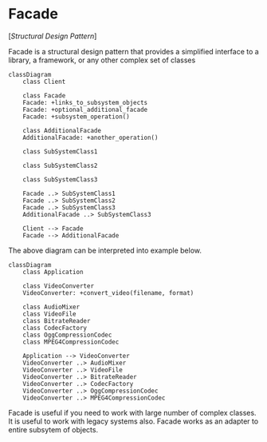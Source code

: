 # Facade

[*Structural Design Pattern*]

Facade is a structural design pattern that provides a
simplified interface to a library, a framework, or
any other complex set of classes


```mermaid
classDiagram
    class Client

    class Facade
    Facade: +links_to_subsystem_objects
    Facade: +optional_additional_facade
    Facade: +subsystem_operation()

    class AdditionalFacade
    AdditionalFacade: +another_operation()

    class SubSystemClass1

    class SubSystemClass2

    class SubSystemClass3

    Facade ..> SubSystemClass1
    Facade ..> SubSystemClass2
    Facade ..> SubSystemClass3
    AdditionalFacade ..> SubSystemClass3

    Client --> Facade
    Facade --> AdditionalFacade
```

The above diagram can be interpreted into example below.

```mermaid
classDiagram
    class Application

    class VideoConverter
    VideoConverter: +convert_video(filename, format)

    class AudioMixer
    class VideoFile
    class BitrateReader
    class CodecFactory
    class OggCompressionCodec
    class MPEG4CompressionCodec

    Application --> VideoConverter
    VideoConverter ..> AudioMixer
    VideoConverter ..> VideoFile
    VideoConverter ..> BitrateReader
    VideoConverter ..> CodecFactory
    VideoConverter ..> OggCompressionCodec
    VideoConverter ..> MPEG4CompressionCodec
```

Facade is useful if you need to work with large number of complex
classes. It is useful to work with legacy systems also. Facade works
as an adapter to entire subsytem of objects.
